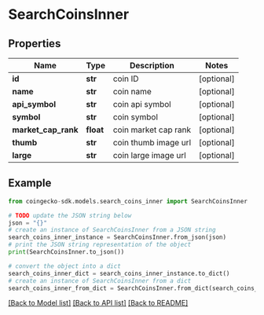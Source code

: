 # SearchCoinsInner


## Properties

Name | Type | Description | Notes
------------ | ------------- | ------------- | -------------
**id** | **str** | coin ID | [optional] 
**name** | **str** | coin name | [optional] 
**api_symbol** | **str** | coin api symbol | [optional] 
**symbol** | **str** | coin symbol | [optional] 
**market_cap_rank** | **float** | coin market cap rank | [optional] 
**thumb** | **str** | coin thumb image url | [optional] 
**large** | **str** | coin large image url | [optional] 

## Example

```python
from coingecko-sdk.models.search_coins_inner import SearchCoinsInner

# TODO update the JSON string below
json = "{}"
# create an instance of SearchCoinsInner from a JSON string
search_coins_inner_instance = SearchCoinsInner.from_json(json)
# print the JSON string representation of the object
print(SearchCoinsInner.to_json())

# convert the object into a dict
search_coins_inner_dict = search_coins_inner_instance.to_dict()
# create an instance of SearchCoinsInner from a dict
search_coins_inner_from_dict = SearchCoinsInner.from_dict(search_coins_inner_dict)
```
[[Back to Model list]](../README.md#documentation-for-models) [[Back to API list]](../README.md#documentation-for-api-endpoints) [[Back to README]](../README.md)


